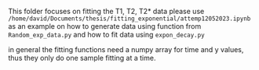 This folder focuses on fitting the T1, T2, T2* data
please use `/home/david/Documents/thesis/fitting_exponential/attemp12052023.ipynb` as an example on how to generate data using function from `Random_exp_data.py` and how to fit data using `expon_decay.py`

in general the fitting functions need a numpy array for time and y values, thus they only do one sample fitting at a time. 

